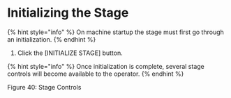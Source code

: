 # Initializing the Stage

{% hint style="info" %}
On machine startup the stage must first go through an initialization.&#x20;
{% endhint %}

1. Click the \[INITIALIZE STAGE] button.

{% hint style="info" %}
Once initialization is complete, several stage controls will become available to the operator.
{% endhint %}

Figure 40: Stage Controls

